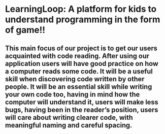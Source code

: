 # LearningLoop: A platform for kids to understand programming in the form of game!!
## This main focus of our project is to get our users acquainted with code reading. After using our application users will have good practice on how a computer reads some code. It will be a useful skill when discovering code written by other people. It will be an essential skill while writing your own code too, having in mind how the computer will understand it, users will make less bugs, having been in the reader’s position, users will care about writing clearer code, with meaningful naming and careful spacing. ##
